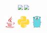 <div align="center">
  <img height="180em" src="https://github-readme-stats.vercel.app/api?username=oscarneiva&show_icons=true&theme=merko&include_all_commits=true&count_private=true"/>
  <img height="180em" src="https://github-readme-stats.vercel.app/api/top-langs/?username=oscarneiva&layout=compact&langs_count=4&theme=merko&hide=tex,html,css,scss,less,makefile,c%23"/>
</div>
<div style="display: inline_block" align="center"><br>
  <img align="center" height="40" width="40" src="https://raw.githubusercontent.com/devicons/devicon/master/icons/java/java-plain.svg">
  <img align="center" height="40" width="40" src="https://raw.githubusercontent.com/devicons/devicon/master/icons/python/python-plain.svg">
  <img align="center" height="40" width="40" src="https://raw.githubusercontent.com/devicons/devicon/master/icons/go/go-original.svg">
</div>
